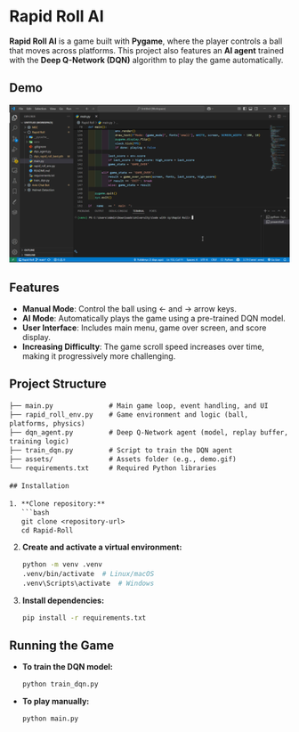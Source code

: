# Rapid Roll AI

**Rapid Roll AI** is a game built with **Pygame**, where the player controls a ball that moves across platforms. This project also features an **AI agent** trained with the **Deep Q-Network (DQN)** algorithm to play the game automatically.

## Demo

![Demo](assets/demo.gif)

## Features

- **Manual Mode**: Control the ball using ← and → arrow keys.
- **AI Mode**: Automatically plays the game using a pre-trained DQN model.
- **User Interface**: Includes main menu, game over screen, and score display.
- **Increasing Difficulty**: The game scroll speed increases over time, making it progressively more challenging.

## Project Structure

```plaintext
├── main.py              # Main game loop, event handling, and UI
├── rapid_roll_env.py    # Game environment and logic (ball, platforms, physics)
├── dqn_agent.py         # Deep Q-Network agent (model, replay buffer, training logic)
├── train_dqn.py         # Script to train the DQN agent
├── assets/              # Assets folder (e.g., demo.gif)
└── requirements.txt     # Required Python libraries

## Installation

1. **Clone repository:**
   ```bash
   git clone <repository-url>
   cd Rapid-Roll
   ```

2. **Create and activate a virtual environment:**
   ```bash
   python -m venv .venv
   .venv/bin/activate  # Linux/macOS
   .venv\Scripts\activate  # Windows
   ```

3. **Install dependencies:**
   ```bash
   pip install -r requirements.txt
   ```

## Running the Game

- **To train the DQN model:**
  ```bash
  python train_dqn.py
  ```

- **To play manually:**
  ```bash
  python main.py
  ```
